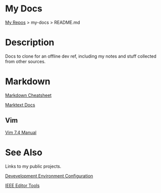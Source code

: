 # My Docs

[My Repos](https://github.com/annebrown/?tab=repositories) > my-docs > README.md

# Description

Docs to clone for an offline dev ref, including my notes and stuff collected from other sources.

# Markdown

[Markdown Cheatsheet](./markdown/Markdown-Cheatsheet.md)

[Marktext Docs](./markdown/marktext-docs/README.md)

## Vim

 [Vim 7.4 Manual](./vim/VimManual.pdf)

# See Also

Links to my public projects.

[Devevelopment Environment Configuration](https://github.com/annebrown/my-conf.git)

[IEEE Editor Tools](https://github.com/annebrown/org-IEEE-EditorTools)
